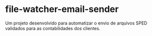 # file-watcher-email-sender
Um projeto desenvolvido para automatizar o envio de arquivos SPED validados para as contabilidades dos clientes.
